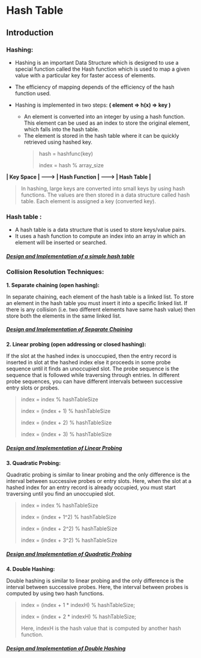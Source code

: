# Hash Table

## Introduction

### Hashing: 

- Hashing is an important Data Structure which is designed to use a special function called the Hash function which is used to map a given value with a particular key for faster access of elements.
- The efficiency of mapping depends  of the efficiency of the hash function used.

- Hashing is implemented in two steps: **( element => h(x) => key )**
    - An element is converted into an integer by using a hash function. This element can be used as an index to store the original element, which falls into the hash table.
    - The element is stored in the hash table where it can be quickly retrieved using hashed key.
      > hash = hashfunc(key)
      >
      > index = hash % array_size 

**| Key Space | ---> | Hash Function | ---> | Hash Table |**
> In hashing, large keys are converted into small keys by using hash functions. The values are then stored in a data structure called hash table. Each element is assigned a key (converted key). 

### Hash table : 

- A hash table is a data structure that is used to store keys/value pairs. 
- It uses a hash function to compute an index into an array in which an element will be inserted or searched.

##### [Design and Implementation of a simple hash table](https://github.com/tabassum-khan/Data-Structures-and-Algorithms/blob/master/hashing/simple_hashtable.md)

### Collision Resolution Techniques:

**1. Separate chaining (open hashing):**

In separate chaining, each element of the hash table is a linked list. To store an element in the hash table you must insert it into a specific linked list. If there is any collision (i.e. two different elements have same hash value) then store 	both the elements in the same linked list.

##### [Design and Implementation of Separate Chaining](https://github.com/tabassum-khan/Data-Structures-and-Algorithms/blob/master/hashing/separate_chaining.md)

**2. Linear probing (open addressing or closed hashing):**

If the slot at the hashed index is unoccupied, then the entry record is inserted in slot at the hashed index else it proceeds in some probe sequence until it finds an unoccupied slot.
The probe sequence is the sequence that is followed while traversing through entries. In different probe sequences, you can have different intervals between successive entry slots or probes.

> index = index % hashTableSize
>
> index = (index + 1) % hashTableSize
>
> index = (index + 2) % hashTableSize
>
> index = (index + 3) % hashTableSize


##### [Design and Implementation of Linear Probing](https://github.com/tabassum-khan/Data-Structures-and-Algorithms/blob/master/hashing/linear_probing.md)

**3. Quadratic Probing:**

Quadratic probing is similar to linear probing and the only difference is the interval between successive probes or entry slots. Here, when the slot at a hashed index for an entry record is already occupied, you must start traversing until you find an unoccupied slot.

> index = index % hashTableSize
>
> index = (index + 1^2) % hashTableSize
>
> index = (index + 2^2) % hashTableSize
> 
> index = (index + 3^2) % hashTableSize


##### [Design and Implementation of Quadratic Probing](https://github.com/tabassum-khan/Data-Structures-and-Algorithms/blob/master/hashing/quadratic_probing.md)


**4. Double Hashing:**

Double hashing is similar to linear probing and the only difference is the interval between successive probes. Here, the interval between probes is computed by using two hash functions.

> index = (index + 1 * indexH) % hashTableSize;
>
> index = (index + 2 * indexH) % hashTableSize;
>
> Here, indexH is the hash value that is computed by another hash function.


##### [Design and Implementation of Double Hashing](https://github.com/tabassum-khan/Data-Structures-and-Algorithms/blob/master/hashing/double_hashing.md)
